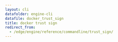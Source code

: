 ```yaml
---
layout: cli
datafolder: engine-cli
datafile: docker_trust_sign
title: docker trust sign
redirect_from:
  - /edge/engine/reference/commandline/trust_sign/
---
```

<!--
This page is automatically generated from Docker's source code. If you want to
suggest a change to the text that appears here, open a ticket or pull request
in the source repository on GitHub:

https://github.com/docker/cli
-->


